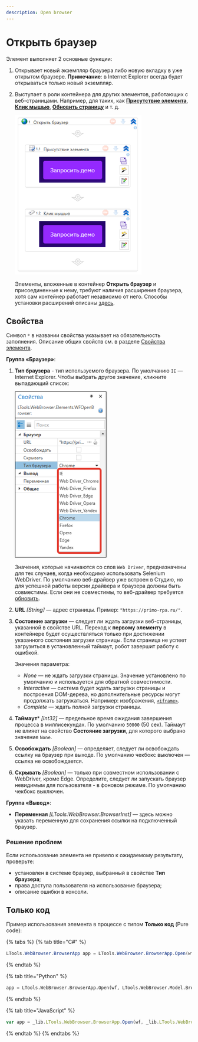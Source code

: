 ```yaml
---
description: Open browser
---
```


# Открыть браузер

Элемент выполняет 2 основные функции:
1. Открывает новый экземпляр браузера либо новую вкладку в уже открытом браузере. **Примечание**: в Internet Explorer всегда будет открываться только новый экземпляр.
2. Выступает в роли контейнера для других элементов, работающих с веб-страницами. Например, для таких, как [**Присутствие элемента**](https://docs.primo-rpa.ru/primo-rpa/g_elements/el_basic/els_uiinteraction/el_exists), [**Клик мышью**](https://docs.primo-rpa.ru/primo-rpa/g_elements/el_basic/els_uiinteraction/el_click), [**Обновить страницу**](https://docs.primo-rpa.ru/primo-rpa/g_elements/el_basic/els_browser/el_refresh) и т. д.


   ![](../../../resources/activities/basic/browser/open-browser-as-container-new.png)

   Элементы, вложенные в контейнер **Открыть браузер** и присоединенные к нему, требуют наличия расширения браузера, хотя сам контейнер работает независимо от него. Способы установки расширений описаны [здесь](https://docs.primo-rpa.ru/primo-rpa/primo-studio/settings/plugin-install).


   
## Свойства
Символ `*` в названии свойства указывает на обязательность заполнения. Описание общих свойств см. в разделе [Свойства элемента](https://docs.primo-rpa.ru/primo-rpa/primo-studio/process/elements#svoistva-elementa).

**Группа «Браузер»**:

1. **Тип браузера** - тип используемого браузера. По умолчанию `IE` — Internet Explorer. Чтобы выбрать другое значение, кликните выпадающий список:

   ![](../../../resources/activities/basic/browser/open-browser-type-browser.png)

   Значения, которые начинаются со слов `Web Driver`, предназначены для тех случаев, когда необходимо использовать Selenium WebDriver. По умолчанию веб-драйвер уже встроен в Студию, но для успешной работы версии драйвера и браузера должны быть совместимы. Если они не совместимы, то веб-драйвер требуется [обновить](https://docs.primo-rpa.ru/primo-rpa/primo-studio/settings/update-web-driver).
   
1. **URL** *[String]* — адрес страницы. Пример: `"https://primo-rpa.ru/"`.
1. **Состояние загрузки** — следует ли ждать загрузки веб-страницы, указанной в свойстве URL. Переход к **первому элементу** в контейнере будет осуществляться только при достижении указанного состояния загрузки страницы. Если страница не успеет загрузиться в установленный таймаут, робот завершит работу с ошибкой.
  
   Значения параметра:
   * *None* — не ждать загрузки страницы. Значение установлено по умолчанию и используется для обратной совместимости. 
   * *Interactive* — система будет ждать загрузки страницы и построения DOM-дерева, но дополнительные ресурсы могут продолжать загружаться. Например: изображения, [`<iframe>`](https://developer.mozilla.org/en-US/docs/Web/HTML/Element/iframe).
   * *Complete* — ждать полной загрузки страницы.
1. **Таймаут**\* *[Int32]* — предельное время ожидания завершения процесса в миллисекундах. По умолчанию `50000` (50 сек). Таймаут не влияет на свойство **Состояние загрузки**, для которого выбрано значение `None`.
1. **Освобождать** *[Boolean]* — определяет, следует ли освобождать ссылку на браузер при выходе. По умолчанию чекбокс выключен — ссылка не освобождается. 
1. **Скрывать** *[Boolean]* — только при совместном использовании с WebDriver, кроме Edge. Определите, следует ли запускать браузер невидимым для пользователя - в фоновом режиме. По умолчанию чекбокс выключен. 

 
**Группа «Вывод»**:

* **Переменная** *[LTools.WebBrowser.BrowserInst]* — здесь можно указать переменную для сохранения ссылки на подключенный браузер. 

### Решение проблем

Если использование элемента не привело к ожидаемому результату, проверьте:

- установлен в системе браузер, выбранный в свойстве **Тип браузера**;
- права доступа пользователя на использование браузера;
- описание ошибки в консоли.

## Только код
Пример использования элемента в процессе с типом **Только код** (Pure code):

{% tabs %}
{% tab title="C#" %}
```csharp
LTools.WebBrowser.BrowserApp app = LTools.WebBrowser.BrowserApp.Open(wf, LTools.WebBrowser.Model.BrowserTypes.IE);
```
{% endtab %}

{% tab title="Python" %}
```python
app = LTools.WebBrowser.BrowserApp.Open(wf, LTools.WebBrowser.Model.BrowserTypes.IE)
```
{% endtab %}

{% tab title="JavaScript" %}
```javascript
var app = _lib.LTools.WebBrowser.BrowserApp.Open(wf, _lib.LTools.WebBrowser.Model.BrowserTypes.IE);
```
{% endtab %}
{% endtabs %}




